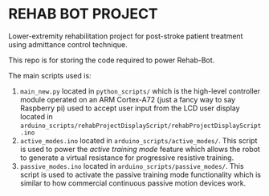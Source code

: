 # REHAB BOT PROJECT
Lower-extremity rehabilitation project for post-stroke patient treatment using admittance control technique. 

This repo is for storing the code required to power Rehab-Bot.

The main scripts used is:
1. `main_new.py` located in `python_scripts/` which is the high-level controller module operated on an ARM Cortex-A72 (just a fancy way to say Raspberry pi) used to accept user input from the LCD user display located in `arduino_scripts/rehabProjectDisplayScript/rehabProjectDisplayScript.ino`
2. `active_modes.ino` located in `arduino_scripts/active_modes/`. This script is used to power the _active training mode_ feature which allows the robot to generate a virtual resistance for progressive resistive training.
3. `passive_modes.ino` located in `arduino_scripts/passive_modes/`. This script is used to activate the passive training mode functionality which is similar to how commercial continuous passive motion devices work.

